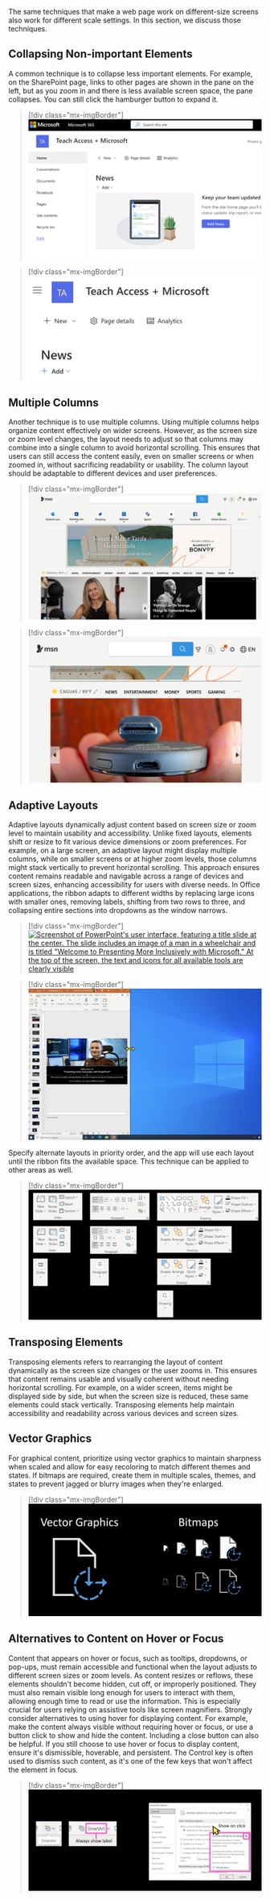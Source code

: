The same techniques that make a web page work on different-size screens also work for different scale settings. In this section, we discuss those techniques.

## Collapsing Non-important Elements

A common technique is to collapse less important elements. For example, on the SharePoint page, links to other pages are shown in the pane on the left, but as you zoom in and there is less available screen space, the pane collapses. You can still click the hamburger button to expand it.

>[!div class="mx-imgBorder"]
>[![Screenshot of a SharePoint page titled "Teach Access + Microsoft". The navigation pane on the left side shows various options such as "Home", "Conversations", and "Documents"](../media/resize-reflow-design-collapsible-elements-1.png)](../media/resize-reflow-design-collapsible-elements-1.png#lightbox)

>[!div class="mx-imgBorder"]
>[![Screenshot of zoomed version of the "Microsoft + Teach Access" SharePoint page. The menu has collapsed into a hamburger button (three horizontal lines).](../media/resize-reflow-design-collapsible-elements-2.png)](../media/resize-reflow-design-collapsible-elements-2.png#lightbox)

## Multiple Columns

Another technique is to use multiple columns. Using multiple columns helps organize content effectively on wider screens. However, as the screen size or zoom level changes, the layout needs to adjust so that columns may combine into a single column to avoid horizontal scrolling. This ensures that users can still access the content easily, even on smaller screens or when zoomed in, without sacrificing readability or usability. The column layout should be adaptable to different devices and user preferences.

>[!div class="mx-imgBorder"]
>[![Screenshot of a view of the MSN homepage, featuring various interactive elements and distinct content sections.](../media/multiple-columns.png)](../media/multiple-columns.png#lightbox)

>[!div class="mx-imgBorder"]
>[![Screenshot of zoomed version of the MSN homepage. The content has reflowed into one column](../media/msn-screenshot.png)](../media/msn-screenshot.png#lightbox)

## Adaptive Layouts

Adaptive layouts dynamically adjust content based on screen size or zoom level to maintain usability and accessibility. Unlike fixed layouts, elements shift or resize to fit various device dimensions or zoom preferences. For example, on a large screen, an adaptive layout might display multiple columns, while on smaller screens or at higher zoom levels, those columns might stack vertically to prevent horizontal scrolling. This approach ensures content remains readable and navigable across a range of devices and screen sizes, enhancing accessibility for users with diverse needs. In Office applications, the ribbon adapts to different widths by replacing large icons with smaller ones, removing labels, shifting from two rows to three, and collapsing entire sections into dropdowns as the window narrows.

>[!div class="mx-imgBorder"]
>[![Screenshot of PowerPoint's user interface, featuring a title slide at the center. The slide includes an image of a man in a wheelchair and is titled "Welcome to Presenting More Inclusively with Microsoft." At the top of the screen, the text and icons for all available tools are clearly visible](../media/resize-reflow-design-adaptive-layouts-1.png)](../media/resize-reflow-design-adaptive-layouts-1.png#lightbox)

>[!div class="mx-imgBorder"]
>[![Screenshot of a resized version of PowerPoint's interface. The slide remains visible, but only a portion of the tools are displayed.](../media/resize-reflow-design-adaptive-layouts-2.png)](../media/resize-reflow-design-adaptive-layouts-2.png#lightbox)

Specify alternate layouts in priority order, and the app will use each layout until the ribbon fits the available space. This technique can be applied to other areas as well.
>[!div class="mx-imgBorder"]
>[![Screenshot of the image showcases different adaptive layout variations in the PowerPoint interface, highlighting how the toolbar and ribbon components adjust dynamically to fit the available screen space.](../media/resize-reflow-design-adaptive-layouts-3.png)](../media/resize-reflow-design-adaptive-layouts-3.png#lightbox)

## Transposing Elements

Transposing elements refers to rearranging the layout of content dynamically as the screen size changes or the user zooms in. This ensures that content remains usable and visually coherent without needing horizontal scrolling. For example, on a wider screen, items might be displayed side by side, but when the screen size is reduced, these same elements could stack vertically. Transposing elements help maintain accessibility and readability across various devices and screen sizes.

## Vector Graphics

For graphical content, prioritize using vector graphics to maintain sharpness when scaled and allow for easy recoloring to match different themes and states. If bitmaps are required, create them in multiple scales, themes, and states to prevent jagged or blurry images when they're enlarged.
>[!div class="mx-imgBorder"]
>[![Screenshot of vector graphics and bitmaps version of an icon. The bitmap version is shown in various scales, themes, and states.](../media/resize-reflow-design-vector-graphics.png)](../media/resize-reflow-design-vector-graphics.png#lightbox)

## Alternatives to Content on Hover or Focus

Content that appears on hover or focus, such as tooltips, dropdowns, or pop-ups, must remain accessible and functional when the layout adjusts to different screen sizes or zoom levels. As content resizes or reflows, these elements shouldn't become hidden, cut off, or improperly positioned. They must also remain visible long enough for users to interact with them, allowing enough time to read or use the information. This is especially crucial for users relying on assistive tools like screen magnifiers. Strongly consider alternatives to using hover for displaying content. For example, make the content always visible without requiring hover or focus, or use a button click to show and hide the content. Including a close button can also be helpful. If you still choose to use hover or focus to display content, ensure it's dismissible, hoverable, and persistent. The Control key is often used to dismiss such content, as it's one of the few keys that won't affect the element in focus.
>[!div class="mx-imgBorder"]
>[![Screenshot of various design alternatives for hover and click interactions within user interface elements, specifically in PowerPoint's ribbon and settings menu. For the SmartArt button, the label consistently appears when hovered over, while in the settings menu, additional information is displayed upon clicking.](../media/resize-reflow-design-alternatives-hover.png)](../media/resize-reflow-design-alternatives-hover.png#lightbox)